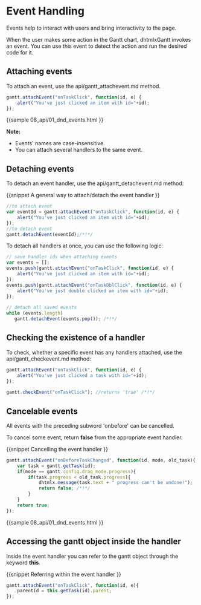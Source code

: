 Event Handling 
===================================

Events help to interact with users and bring interactivity to the page.

When the user makes some action in the Gantt chart, dhtmlxGantt invokes an event. You can use this event to detect the action and run the desired code for it. 


Attaching events
--------------------------------------------

To attach an event, use the api/gantt_attachevent.md method.

~~~js
gantt.attachEvent("onTaskClick", function(id, e) {
    alert("You've just clicked an item with id="+id);
});
~~~
{{sample
	08_api/01_dnd_events.html
}}

**Note:**

- Events' names are case-insensitive.
- You can attach several handlers to the same event.

Detaching events
-------------------------

To detach an event handler, use the api/gantt_detachevent.md method:

{{snippet
A general way to attach/detach the event handler
}}
~~~js
//to attach event
var eventId = gantt.attachEvent("onTaskClick", function(id, e) {
    alert("You've just clicked an item with id="+id);
});
//to detach event
gantt.detachEvent(eventId);/*!*/
~~~

To detach all handlers at once, you can use the following logic:

~~~js
// save handler ids when attaching events
var events = [];
events.push(gantt.attachEvent("onTaskClick", function(id, e) {
    alert("You've just clicked an item with id="+id);
});
events.push(gantt.attachEvent("onTaskDblClick", function(id, e) {
    alert("You've just double clicked an item with id="+id);
});
 
// detach all saved events
while (events.length)
   gantt.detachEvent(events.pop()); /*!*/
~~~

Сhecking the existence of a handler
------------------------------------------

To check, whether a specific event has any handlers attached, use the api/gantt_checkevent.md method:

~~~js
gantt.attachEvent("onTaskClick", function(id, e) {
    alert("You've just clicked a task with id="+id);
});
 
gantt.checkEvent("onTaskClick"); //returns 'true' /*!*/
~~~

Cancelable events 
-----------------------

All events with the preceding subword 'onbefore' can be cancelled.

To cancel some event, return **false** from the appropriate event handler.

{{snippet
Cancelling the event handler
}}
~~~js
gantt.attachEvent("onBeforeTaskChanged", function(id, mode, old_task){
	var task = gantt.getTask(id);
	if(mode == gantt.config.drag_mode.progress){
		if(task.progress < old_task.progress){
			dhtmlx.message(task.text + " progress can't be undone!");
			return false; /*!*/
		}
	}
	return true;
});
~~~

{{sample
	08_api/01_dnd_events.html
}}


Accessing the gantt object inside the handler
---------------------------------
Inside the event handler you can refer to the gantt object through the keyword **this**. </br>

{{snippet
Referring within the event handler
}}
~~~js
gantt.attachEvent("onTaskClick", function(id, e){
    parentId = this.getTask(id).parent;
});
~~~
